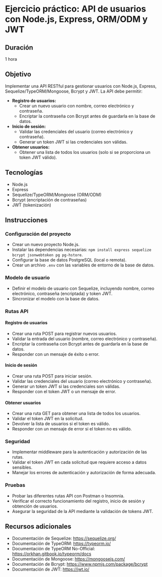 # Ejercicio práctico: API de usuarios con Node.js, Express, ORM/ODM y JWT

## Duración
1 hora

## Objetivo
Implementar una API RESTful para gestionar usuarios con Node.js, Express, Sequelize/TypeORM/Mongoose, Bcrypt y JWT. La API debe permitir:

- **Registro de usuarios:**
  - Crear un nuevo usuario con nombre, correo electrónico y contraseña.
  - Encriptar la contraseña con Bcrypt antes de guardarla en la base de datos.
- **Inicio de sesión:**
  - Validar las credenciales del usuario (correo electrónico y contraseña).
  - Generar un token JWT si las credenciales son válidas.
- **Obtener usuarios:**
  - Obtener una lista de todos los usuarios (solo si se proporciona un token JWT válido).

## Tecnologías
- Node.js
- Express
- Sequelize/TypeORM/Mongoose (ORM/ODM)
- Bcrypt (encriptación de contraseñas)
- JWT (tokenización)

## Instrucciones

### Configuración del proyecto
- Crear un nuevo proyecto Node.js.
- Instalar las dependencias necesarias: `npm install express sequelize bcrypt jsonwebtoken pg pg-hstore`.
- Configurar la base de datos PostgreSQL (local o remota).
- Crear un archivo `.env` con las variables de entorno de la base de datos.

### Modelo de usuario
- Definir el modelo de usuario con Sequelize, incluyendo nombre, correo electrónico, contraseña (encriptada) y token JWT.
- Sincronizar el modelo con la base de datos.

### Rutas API
#### Registro de usuarios
- Crear una ruta POST para registrar nuevos usuarios.
- Validar la entrada del usuario (nombre, correo electrónico y contraseña).
- Encriptar la contraseña con Bcrypt antes de guardarla en la base de datos.
- Responder con un mensaje de éxito o error.

#### Inicio de sesión
- Crear una ruta POST para iniciar sesión.
- Validar las credenciales del usuario (correo electrónico y contraseña).
- Generar un token JWT si las credenciales son válidas.
- Responder con el token JWT o un mensaje de error.

#### Obtener usuarios
- Crear una ruta GET para obtener una lista de todos los usuarios.
- Validar el token JWT en la solicitud.
- Devolver la lista de usuarios si el token es válido.
- Responder con un mensaje de error si el token no es válido.

### Seguridad
- Implementar middleware para la autenticación y autorización de las rutas.
- Validar el token JWT en cada solicitud que requiere acceso a datos sensibles.
- Manejar los errores de autenticación y autorización de forma adecuada.

### Pruebas
- Probar las diferentes rutas API con Postman o Insomnia.
- Verificar el correcto funcionamiento del registro, inicio de sesión y obtención de usuarios.
- Asegurar la seguridad de la API mediante la validación de tokens JWT.

## Recursos adicionales
- Documentación de Sequelize: https://sequelize.org/
- Documentación de TypeORM: https://typeorm.io/
- Documentación de TypeORM No-Official: https://orkhan.gitbook.io/typeorm/docs
- Documentación de Mongoose: https://mongoosejs.com/
- Documentación de Bcrypt: https://www.npmjs.com/package/bcrypt
- Documentación de JWT: https://jwt.io/